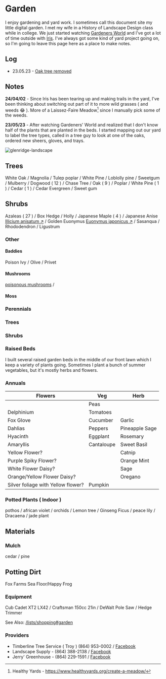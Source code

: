 # Garden

I enjoy gardening and yard work. I sometimes call this document site my little digital garden. I met my wife in a History of Landscape Design class while in college. We just started watching [Gardeners World](/posts/gardeners-world/) and I've got a lot of time outside with [Iris](/notes/dogs). I've always got some kind of yard project going on, so I'm going to leave this page here as a place to make notes.

## Log

- 23.05.23 - [Oak tree removed](/posts/white-oak)

## Notes

**24/04/02** - Since Iris has been tearing up and making trails in the yard, I've been thinking about switching out part of it to more wild grasses ( and weeds 😂 ). More of a Laissez-Faire Meadow[^1] since I manually pick some of the weeds. 

**23/05/23** - After watching Gardeners' World and realized that I don't know half of the plants that are planted in the beds. I started mapping out our yard to label the tree types, called in a tree guy to look at one of the oaks, ordered new sheers, gloves, and trays.

![glenridge-landscape](/img/glenridge-landscape.jpg)


## Trees

White Oak
/ Magnolia
/ Tulep poplar
/ White Pine
/ Loblolly pine
/ Sweetgum
/ Mulberry
/ Dogwood ( 12 )
/ Chase Tree
/ Oak ( 9 )
/ Poplar
/ White Pine ( 1 )
/ Cedar ( 1 )
/ Cedar Evergreen
/ Sweet gum 


## Shrubs

Azaleas ( 27 )
/ Box Hedge
/ Holly
/ Japanese Maple ( 4 )
/ Japanese Anise [Illicium anisatum ↗](https://en.wikipedia.org/wiki/Illicium_anisatum)
/ Golden Euonymus [Euonymus japonicus ↗](https://en.wikipedia.org/wiki/Euonymus_japonicus)
/ Sasanqua
/ Rhododendron
/ Ligustrum


### Other

#### Baddies

Poison Ivy
/ Olive
/ Privet

#### Mushrooms

[poisonous mushrooms](mushroom)
/ 

#### Moss

### Perennials  

### Trees




### Shrubs





### Raised Beds

I built several raised garden beds in the middle of our front lawn which I keep a variety of plants going. Sometimes I plant a bunch of summer vegetables, but it's mostly herbs and flowers.


### Annuals

| Flowers | Veg | Herb |
|--|--|--|
|  | Peas | |
| Delphinium | Tomatoes | |
| Fox Glove | Cucumber | Garlic |
| Dahlias | Peppers | Pineapple Sage |
| Hyacinth | Eggplant | Rosemary |
| Amaryllis | Cantaloupe | Sweet Basil|
| Yellow Flower? |  | Catnip |
| Purple Spiky Flower? |  | Orange Mint |
| White Flower Daisy? |  | Sage|
| Orange/Yellow Flower Daisy? |  | Oregano |
| Silver foliage with Yellow flower? | Pumpkin | |

### Potted Plants ( Indoor )

pothos
/ african violet
/ orchids
/ Lemon tree
/ Ginseng Ficus
/ peace lily
/ Dracaena 
/ jade plant



## Materials

### Mulch 

cedar / pine


## Potting Dirt

Fox Farms Sea Floor/Happy Frog

### Equipment

Cub Cadet XT2 LX42
/ Craftsman 150cc 21in
/ DeWalt Pole Saw / Hedge Trimmer

See Also: [/lists/shopping#garden](/lists/shopping#garden)

### Providers

- Timberline Tree Service ( Troy ) (864) 953-0002 / [Facebook ](https://www.facebook.com/people/Timberline-Tree-Service-LLC/100062993750660/)
- Landscape Supply - (864) 388-2138 / [Facebook](https://www.facebook.com/people/Landscape-Supply-of-Greenwood/100063548891226/)
- Jerry' Greenhouse  -  (864) 229-1591 / [Facebook](https://www.facebook.com/jerrysgwd/)


[^1]: Healthy Yards - https://www.healthyyards.org/create-a-meadow/
